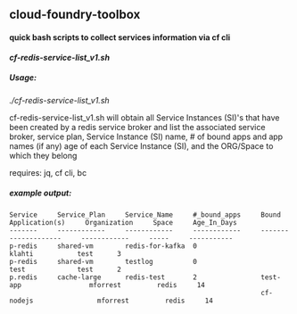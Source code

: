 ## cloud-foundry-toolbox

#### quick bash scripts to collect services information via cf cli


**_cf-redis-service-list_v1.sh_**
##### Usage:
_./cf-redis-service-list_v1.sh_

cf-redis-service-list_v1.sh will obtain all Service Instances (SI)'s that have been
created by a redis service broker and list the associated service broker,
service plan, Service Instance (SI) name, # of bound apps and app names (if any)
age of each Service Instance (SI), and the ORG/Space to which they belong

requires: jq, cf cli, bc

##### example output:

```
Service     Service_Plan     Service_Name     #_bound_apps     Bound Application(s)     Organization     Space     Age_In_Days
-------     ------------     ------------     ------------     --------------------     ------------     -----     -----------
p-redis     shared-vm        redis-for-kafka  0                                         klahti           test      3
p-redis     shared-vm        testlog          0                                         test             test      2
p.redis     cache-large      redis-test       2                test-app                 mforrest         redis     14
                                                               cf-nodejs                mforrest         redis     14
```
